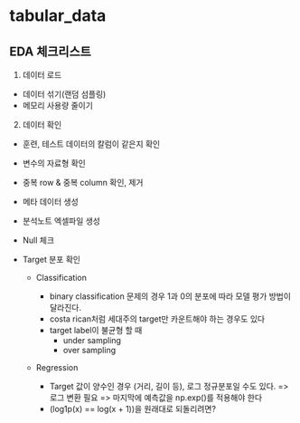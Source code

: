 # tabular_data

## EDA 체크리스트

1. 데이터 로드

- 데이터 섞기(랜덤 섬플링)
- 메모리 사용량 줄이기

2. 데이터 확인

- 훈련, 테스트 데이터의 칼럼이 같은지 확인
- 변수의 자료형 확인
- 중복 row & 중복 column 확인, 제거

- 메타 데이터 생성
- 분석노트 엑셀파일 생성

- Null 체크

- Target 분포 확인
  - Classification
    - binary classification 문제의 경우 1과 0의 분포에 따라 모델 평가 방법이 달라진다.
    - costa rican처럼 세대주의 target만 카운트해야 하는 경우도 있다
    - target label이 불균형 할 때
      - under sampling
      - over sampling

  - Regression
    - Target 값이 양수인 경우 (거리, 길이 등), 로그 정규분포일 수도 있다. => 로그 변환 필요 => 마지막에 예측값을 np.exp()를 적용해야 한다
    - (log1p(x) == log(x + 1))을 원래대로 되돌리려면?
